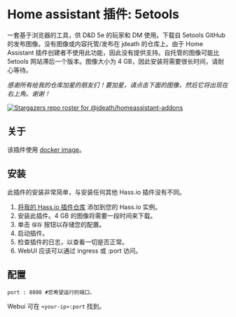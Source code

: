 # Home assistant 插件: 5etools

一套基于浏览器的工具，供 D&D 5e 的玩家和 DM 使用。下载自 5etools GitHub 的发布图像。没有图像或内容托管/发布在 jdeath 的仓库上。由于 Home Assistant 插件创建者不使用此功能，因此没有提供支持。自托管的图像可能比 5etools 网站滞后一个版本。图像大小为 4 GB，因此安装将需要很长时间，请耐心等待。

_感谢所有给我的仓库加星的朋友们！要加星，请点击下面的图像，然后它将出现在右上角。谢谢！_

[![Stargazers repo roster for @jdeath/homeassistant-addons](https://reporoster.com/stars/jdeath/homeassistant-addons)](https://github.com/jdeath/homeassistant-addons/stargazers)

## 关于

该插件使用 [docker image](https://github.com/5etools-mirror-2/5etools-mirror-2.github.io)。

## 安装

此插件的安装非常简单，与安装任何其他 Hass.io 插件没有不同。

1. [将我的 Hass.io 插件仓库][repository] 添加到您的 Hass.io 实例。
1. 安装此插件。4 GB 的图像将需要一段时间来下载。
1. 单击 `保存` 按钮以存储您的配置。
1. 启动插件。
1. 检查插件的日志，以查看一切是否正常。
1. WebUI 应该可以通过 ingress 或 <your-ip>:port 访问。

## 配置

```
port : 8080 #您希望运行的端口。
```

Webui 可在 `<your-ip>:port` 找到。

[repository]: https://github.com/jdeath/homeassistant-addons
